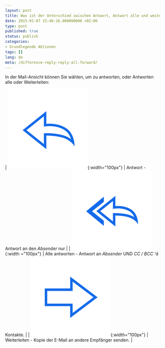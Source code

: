 ```yaml
---
layout: post
title: Was ist der Unterschied zwischen Antwort, Antwort alle und weiterleiten?
date: 2015-01-07 15:46:16.000000000 +02:00
type: post
published: true
status: publish
categories:
- Grundlegende Aktionen
tags: []
lang: de
meta: /difference-reply-reply-all-forward/
---
```


In der Mail-Ansicht können Sie wählen, um zu antworten, oder Antworten alle oder Weiterleiten:

| ![](/assets/ic_action_wear_reply.png){:width="100px"} | Antwort - Antwort an den *Absender* nur |
| ![](/assets/ic_action_reply_all.png){:width ="100px"} | Alle antworten - Antwort an *Absender* UND *CC / BCC* 'd Kontakte. |
| ![](/assets/ic_action_forward.png){:width="100px"} | Weiterleiten - Kopie der E-Mail an andere Empfänger senden. |
